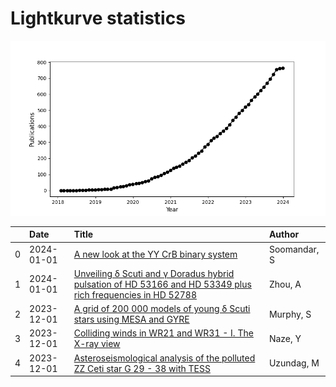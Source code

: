 
<h1>Lightkurve statistics</h1>
  
![publications](lightkurve-publications.png)  
  
|    | Date       | Title                                                                                                                                                                         | Author       |
|---:|:-----------|:------------------------------------------------------------------------------------------------------------------------------------------------------------------------------|:-------------|
|  0 | 2024-01-01 | [A new look at the YY CrB binary system](https://ui.adsabs.harvard.edu/abs/2024NewA..10502112S/abstract)                                                                      | Soomandar, S |
|  1 | 2024-01-01 | [Unveiling δ Scuti and γ Doradus hybrid pulsation of HD 53166 and HD 53349 plus rich frequencies in HD 52788](https://ui.adsabs.harvard.edu/abs/2024NewA..10502081Z/abstract) | Zhou, A      |
|  2 | 2023-12-01 | [A grid of 200 000 models of young δ Scuti stars using MESA and GYRE](https://ui.adsabs.harvard.edu/abs/2023MNRAS.526.3779M/abstract)                                         | Murphy, S    |
|  3 | 2023-12-01 | [Colliding winds in WR21 and WR31 - I. The X-ray view](https://ui.adsabs.harvard.edu/abs/2023MNRAS.526.2167N/abstract)                                                        | Naze, Y      |
|  4 | 2023-12-01 | [Asteroseismological analysis of the polluted ZZ Ceti star G 29 - 38 with TESS](https://ui.adsabs.harvard.edu/abs/2023MNRAS.526.2846U/abstract)                               | Uzundag, M   |
